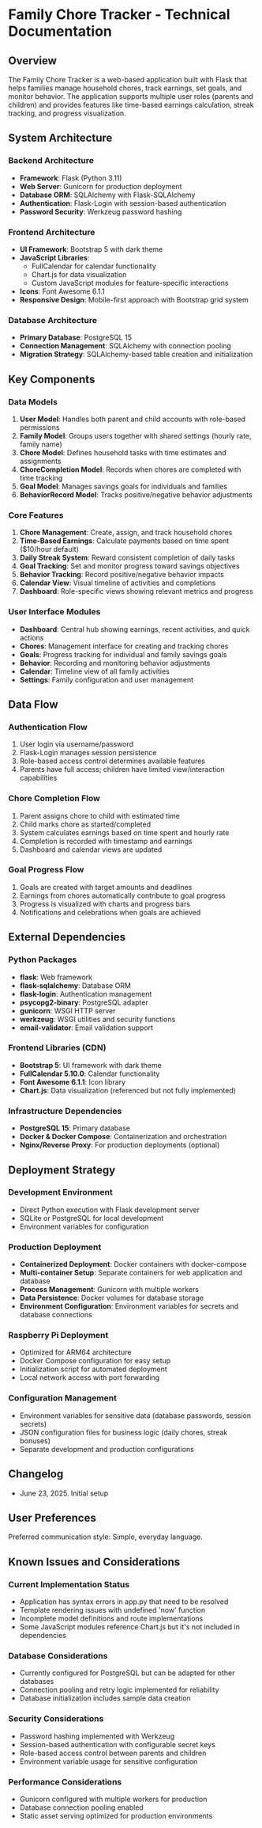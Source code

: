 # Family Chore Tracker - Technical Documentation

## Overview

The Family Chore Tracker is a web-based application built with Flask that helps families manage household chores, track earnings, set goals, and monitor behavior. The application supports multiple user roles (parents and children) and provides features like time-based earnings calculation, streak tracking, and progress visualization.

## System Architecture

### Backend Architecture
- **Framework**: Flask (Python 3.11)
- **Web Server**: Gunicorn for production deployment
- **Database ORM**: SQLAlchemy with Flask-SQLAlchemy
- **Authentication**: Flask-Login with session-based authentication
- **Password Security**: Werkzeug password hashing

### Frontend Architecture
- **UI Framework**: Bootstrap 5 with dark theme
- **JavaScript Libraries**: 
  - FullCalendar for calendar functionality
  - Chart.js for data visualization
  - Custom JavaScript modules for feature-specific interactions
- **Icons**: Font Awesome 6.1.1
- **Responsive Design**: Mobile-first approach with Bootstrap grid system

### Database Architecture
- **Primary Database**: PostgreSQL 15
- **Connection Management**: SQLAlchemy with connection pooling
- **Migration Strategy**: SQLAlchemy-based table creation and initialization

## Key Components

### Data Models
1. **User Model**: Handles both parent and child accounts with role-based permissions
2. **Family Model**: Groups users together with shared settings (hourly rate, family name)
3. **Chore Model**: Defines household tasks with time estimates and assignments
4. **ChoreCompletion Model**: Records when chores are completed with time tracking
5. **Goal Model**: Manages savings goals for individuals and families
6. **BehaviorRecord Model**: Tracks positive/negative behavior adjustments

### Core Features
1. **Chore Management**: Create, assign, and track household chores
2. **Time-Based Earnings**: Calculate payments based on time spent ($10/hour default)
3. **Daily Streak System**: Reward consistent completion of daily tasks
4. **Goal Tracking**: Set and monitor progress toward savings objectives
5. **Behavior Tracking**: Record positive/negative behavior impacts
6. **Calendar View**: Visual timeline of activities and completions
7. **Dashboard**: Role-specific views showing relevant metrics and progress

### User Interface Modules
- **Dashboard**: Central hub showing earnings, recent activities, and quick actions
- **Chores**: Management interface for creating and tracking chores
- **Goals**: Progress tracking for individual and family savings goals
- **Behavior**: Recording and monitoring behavior adjustments
- **Calendar**: Timeline view of all family activities
- **Settings**: Family configuration and user management

## Data Flow

### Authentication Flow
1. User login via username/password
2. Flask-Login manages session persistence
3. Role-based access control determines available features
4. Parents have full access; children have limited view/interaction capabilities

### Chore Completion Flow
1. Parent assigns chore to child with estimated time
2. Child marks chore as started/completed
3. System calculates earnings based on time spent and hourly rate
4. Completion is recorded with timestamp and earnings
5. Dashboard and calendar views are updated

### Goal Progress Flow
1. Goals are created with target amounts and deadlines
2. Earnings from chores automatically contribute to goal progress
3. Progress is visualized with charts and progress bars
4. Notifications and celebrations when goals are achieved

## External Dependencies

### Python Packages
- **flask**: Web framework
- **flask-sqlalchemy**: Database ORM
- **flask-login**: Authentication management
- **psycopg2-binary**: PostgreSQL adapter
- **gunicorn**: WSGI HTTP server
- **werkzeug**: WSGI utilities and security functions
- **email-validator**: Email validation support

### Frontend Libraries (CDN)
- **Bootstrap 5**: UI framework with dark theme
- **FullCalendar 5.10.0**: Calendar functionality
- **Font Awesome 6.1.1**: Icon library
- **Chart.js**: Data visualization (referenced but not fully implemented)

### Infrastructure Dependencies
- **PostgreSQL 15**: Primary database
- **Docker & Docker Compose**: Containerization and orchestration
- **Nginx/Reverse Proxy**: For production deployments (optional)

## Deployment Strategy

### Development Environment
- Direct Python execution with Flask development server
- SQLite or PostgreSQL for local development
- Environment variables for configuration

### Production Deployment
- **Containerized Deployment**: Docker containers with docker-compose
- **Multi-container Setup**: Separate containers for web application and database
- **Process Management**: Gunicorn with multiple workers
- **Data Persistence**: Docker volumes for database storage
- **Environment Configuration**: Environment variables for secrets and database connections

### Raspberry Pi Deployment
- Optimized for ARM64 architecture
- Docker Compose configuration for easy setup
- Initialization script for automated deployment
- Local network access with port forwarding

### Configuration Management
- Environment variables for sensitive data (database passwords, session secrets)
- JSON configuration files for business logic (daily chores, streak bonuses)
- Separate development and production configurations

## Changelog
- June 23, 2025. Initial setup

## User Preferences

Preferred communication style: Simple, everyday language.

## Known Issues and Considerations

### Current Implementation Status
- Application has syntax errors in app.py that need to be resolved
- Template rendering issues with undefined 'now' function
- Incomplete model definitions and route implementations
- Some JavaScript modules reference Chart.js but it's not included in dependencies

### Database Considerations
- Currently configured for PostgreSQL but can be adapted for other databases
- Connection pooling and retry logic implemented for reliability
- Database initialization includes sample data creation

### Security Considerations
- Password hashing implemented with Werkzeug
- Session-based authentication with configurable secret keys
- Role-based access control between parents and children
- Environment variable usage for sensitive configuration

### Performance Considerations
- Gunicorn configured with multiple workers for production
- Database connection pooling enabled
- Static asset serving optimized for production environments